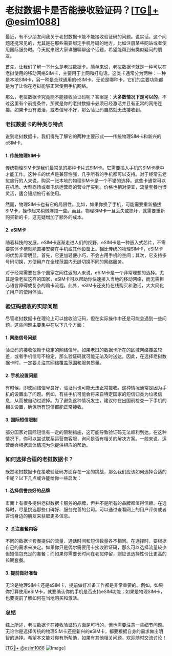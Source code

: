 # 老挝数据卡是否能接收验证码？[[TG💪+ @esim1088](https://t.me/s/esim1088)]

最近，有不少朋友问我关于老挝数据卡能不能接收验证码的问题。说实话，这个问题还挺常见的，尤其是在那些需要绑定手机号码的地方，比如注册某些网站或者使用国际服务时。今天就来跟大家详细聊聊这个话题，希望能帮到有类似疑问的朋友。

首先，让我们了解一下什么是老挝数据卡。简单来说，老挝数据卡就是一种可以在老挝使用的移动网络SIM卡，主要用于上网和打电话。这类卡通常分为两种：一种是本地SIM卡，另一种是全球通用的eSIM卡。无论是哪种卡，它们的主要功能都是为了让你在老挝能够正常使用手机网络。

那么，老挝数据卡究竟能不能接收验证码呢？答案是：**大多数情况下是可以的**。不过这里有个前提条件，那就是你的老挝数据卡必须已经激活并且有正常的网络连接。如果卡没有激活，或者信号不好，那么验证码自然就无法接收到。

### 老挝数据卡的种类与特点

说到老挝数据卡，我们得先了解它的两种主要形式——传统物理SIM卡和新兴的eSIM卡。

#### 1. 传统物理SIM卡

传统物理SIM卡是我们最常见的那种卡片式SIM卡。它需要插入手机的SIM卡槽中才能工作。这种卡的优点是兼容性强，几乎所有的手机都可以支持。对于经常去老挝旅行的人来说，购买一张本地的物理SIM卡是一个不错的选择。这些卡通常可以在机场、大型商场或者电信运营商的营业厅买到。价格也相对便宜，流量套餐也很灵活，适合短期旅行者使用。

然而，物理SIM卡也有它的局限性。比如，如果你换了手机，可能需要重新插拔SIM卡，操作起来稍微麻烦一些。而且，物理SIM卡一旦丢失或损坏，就需要重新购买新的卡，这无疑增加了额外的成本。

#### 2. eSIM卡

随着科技的发展，eSIM卡逐渐走进人们的视野。eSIM卡是一种嵌入式芯片，不需要实体卡槽就能直接安装在手机或其他设备上。相比传统的物理SIM卡，eSIM卡的优势非常明显。首先，它更加轻便小巧，不会占用手机的空间；其次，它支持多号码切换，方便用户在全球范围内无缝切换不同的网络服务。

对于经常需要在多个国家之间往返的人来说，eSIM卡是一个非常理想的选择。尤其是像老挝这样的国家，eSIM卡可以帮助你快速接入当地的移动网络，而无需担心语言障碍或复杂的购卡流程。此外，eSIM卡还支持在线购买和激活，大大简化了用户的使用体验。

### 验证码接收的实际问题

尽管老挝数据卡在理论上可以接收验证码，但在实际操作中还是可能会遇到一些问题。这些问题主要集中在以下几个方面：

#### 1. 网络信号问题

验证码的接收依赖于稳定的网络信号。如果老挝的数据卡所在的区域网络覆盖较差，或者手机信号不稳定，那么验证码就可能无法及时送达。因此，在选择老挝数据卡时，一定要关注其网络覆盖范围和服务质量。

#### 2. 手机设置问题

有时候，即使网络信号良好，验证码也可能无法正常接收。这种情况通常是因为手机的设置出了问题。例如，有些手机可能会将来自特定国家的短信归类为垃圾信息，从而被自动过滤掉。为了避免这种情况发生，建议你在出国前检查一下手机的相关设置，确保所有短信都能正常接收。

#### 3. 国际短信限制

部分国家对国际短信有一定的限制措施，这可能导致验证码无法顺利到达。在这种情况下，你可以尝试联系运营商客服，询问是否有相关的解决方案。一般来说，运营商会根据具体情况为你提供相应的帮助。

### 如何选择合适的老挝数据卡？

既然老挝数据卡在接收验证码方面存在一定的挑战，那么我们应该如何选择合适的卡呢？以下几点或许能给你一些启发：

#### 1. 选择信誉良好的品牌

市面上有很多提供老挝数据卡服务的品牌，但并不是所有的品牌都值得信赖。在选择时，尽量挑选那些口碑好、服务完善的公司。可以通过查看网上的用户评价或者咨询身边的朋友来获取更多信息。

#### 2. 关注套餐内容

不同的数据卡套餐提供的流量、通话时间和短信数量各不相同。在选择时，要根据自己的需求来决定。如果你只是偶尔需要用卡接收验证码，那么可以选择流量较少但短信包充足的套餐；而如果你需要长时间在老挝停留，则应该选择性价比更高的长期套餐。

#### 3. 提前做好准备

无论是物理SIM卡还是eSIM卡，提前做好准备工作都是非常重要的。例如，如果你打算使用eSIM卡，就要确认你的手机是否支持eSIM功能；如果是物理SIM卡，也要提前了解如何在当地购买和激活。

### 总结

综上所述，老挝数据卡在接收验证码方面是可行的，但也需要注意一些细节问题。无论你是选择传统的物理SIM卡还是新兴的eSIM卡，都要根据自身的需求做出明智的选择。希望本文能对你有所帮助，如果有其他相关问题，欢迎随时交流讨论！

[[TG💪+ @esim1088](https://t.me/s/esim1088) ![Image](https://i.postimg.cc/4NQfJmqS/Snipaste-2025-05-13-00-14-12.png)]